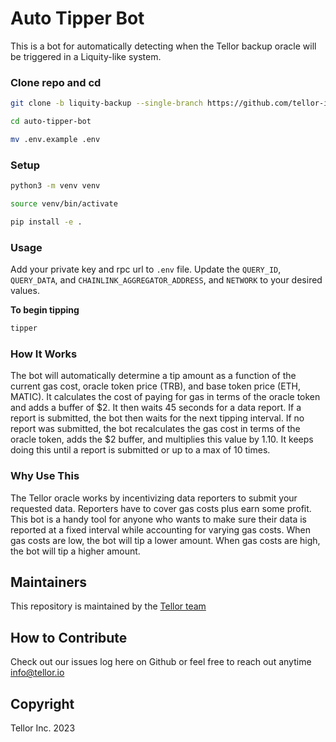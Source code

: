 # Auto Tipper Bot

This is a bot for automatically detecting when the Tellor backup oracle will be triggered in a Liquity-like system.

### Clone repo and cd
```sh
git clone -b liquity-backup --single-branch https://github.com/tellor-io/auto-tipper-bot.git
```
```sh
cd auto-tipper-bot
```
```sh
mv .env.example .env
```

### Setup

```sh
python3 -m venv venv
```
```sh
source venv/bin/activate
```

```sh
pip install -e .
```

### Usage
Add your private key and rpc url to `.env` file. Update the `QUERY_ID`, `QUERY_DATA`, and `CHAINLINK_AGGREGATOR_ADDRESS`, and `NETWORK` to your desired values.

**To begin tipping**
```sh
tipper
```

### How It Works
The bot will automatically determine a tip amount as a function of the current gas cost, oracle token price (TRB), and base token price (ETH, MATIC). It calculates the cost of paying for gas in terms of the oracle token and adds a buffer of $2. It then waits 45 seconds for a data report. If a report is submitted, the bot then waits for the next tipping interval. If no report was submitted, the bot recalculates the gas cost in terms of the oracle token, adds the $2 buffer, and multiplies this value by 1.10. It keeps doing this until a report is submitted or up to a max of 10 times.

### Why Use This
The Tellor oracle works by incentivizing data reporters to submit your requested data. Reporters have to cover gas costs plus earn some profit. This bot is a handy tool for anyone who wants to make sure their data is reported at a fixed interval while accounting for varying gas costs. When gas costs are low, the bot will tip a lower amount. When gas costs are high, the bot will tip a higher amount.

## Maintainers <a name="maintainers"> </a>
This repository is maintained by the [Tellor team](https://github.com/orgs/tellor-io/people)


## How to Contribute<a name="how2contribute"> </a>  

Check out our issues log here on Github or feel free to reach out anytime [info@tellor.io](mailto:info@tellor.io)

## Copyright

Tellor Inc. 2023